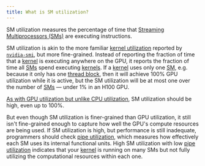 ```yaml
---
title: What is SM utilization?
---
```


SM utilization measures the percentage of time that [Streaming Multiprocessors (SMs)](/gpu-glossary/device-hardware/streaming-multiprocessor) are executing instructions.

SM utilization is akin to the more familiar [kernel utilization](https://modal.com/blog/gpu-utilization-guide) reported by [`nvidia-smi`](/gpu-glossary/host-software/nvidia-smi), but more fine-grained. Instead of reporting the fraction of time that a [kernel](/gpu-glossary/device-software/kernel) is executing anywhere on the GPU, it reports the fraction of time all [SMs](/gpu-glossary/device-hardware/streaming-multiprocessor) spend executing [kernels](/gpu-glossary/device-software/kernel). If a [kernel](/gpu-glossary/device-software/kernel) uses only one [SM](/gpu-glossary/device-hardware/streaming-multiprocessor), e.g. because it only has one [thread block](/gpu-glossary/device-software/thread-block), then it will achieve 100% GPU utilization while it is active, but the SM utilization will be at most one over the number of [SMs](/gpu-glossary/device-hardware/streaming-multiprocessor) — under 1% in an H100 GPU.

[As with GPU utilization but unlike CPU utilization](https://modal.com/blog/gpu-utilization-guide), SM utilization should be high, even up to 100%.

But even though SM utilization is finer-grained than GPU utilization, it still isn't fine-grained enough to capture how well the GPU's compute resources are being used. If SM utilization is high, but performance is still inadequate, programmers should check [pipe utilization](/gpu-glossary/perf/FIXME), which measures how effectively each SM uses its internal functional units. High SM utilization with low [pipe utilization](/gpu-glossary/perf/FIXME) indicates that your [kernel](/gpu-glossary/device-software/kernel) is running on many SMs but not fully utilizing the computational resources within each one.
